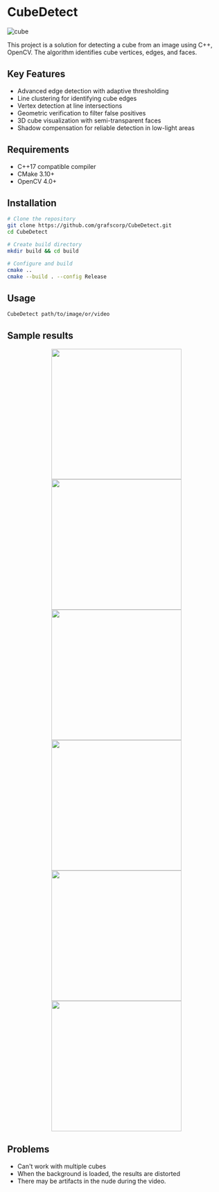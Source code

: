 # CubeDetect
![cube](https://github.com/user-attachments/assets/7d408a88-2a63-4ef1-aed7-7ae633035304)

This project is a solution for detecting a cube from an image using C++, OpenCV. 
The algorithm identifies cube vertices, edges, and faces.

## Key Features
- Advanced edge detection with adaptive thresholding
- Line clustering for identifying cube edges
- Vertex detection at line intersections
- Geometric verification to filter false positives
- 3D cube visualization with semi-transparent faces
- Shadow compensation for reliable detection in low-light areas
## Requirements
- C++17 compatible compiler
- CMake 3.10+
- OpenCV 4.0+
## Installation
```bash
# Clone the repository
git clone https://github.com/grafscorp/CubeDetect.git
cd CubeDetect

# Create build directory
mkdir build && cd build

# Configure and build
cmake ..
cmake --build . --config Release
```
## Usage
```bash
CubeDetect path/to/image/or/video
```
## Sample results

<div style="text-align:center">
  <img src="https://github.com/user-attachments/assets/c4821cc8-88d5-436a-8a19-ade2b9df7459" height="300" width="300" />
  <img src="https://github.com/user-attachments/assets/77df5497-f8a8-447a-a9d7-ee4c912eee99" height="300" width="300" />
</div>


<div style="text-align:center">
  <img src="https://github.com/user-attachments/assets/6654479a-92f3-4e9e-aea1-62e7848f5af2" height="300" width="300" />
  <img src="https://github.com/user-attachments/assets/fb1e47f8-9220-48c3-8c51-601eac6cc2e5" height="300" width="300" />
</div>
<div style="text-align:center">
  <img src="https://github.com/user-attachments/assets/4914b6d8-15fb-4f1b-85ff-4c6ef6e8f4d8" height="300" width="300" />
  <img src="https://github.com/user-attachments/assets/46f56322-a5ab-40e1-be94-19cbda22a20d" height="300" width="300" />
</div>


## Problems


- Can't work with multiple cubes
- When the background is loaded, the results are distorted
- There may be artifacts in the nude during the video.
